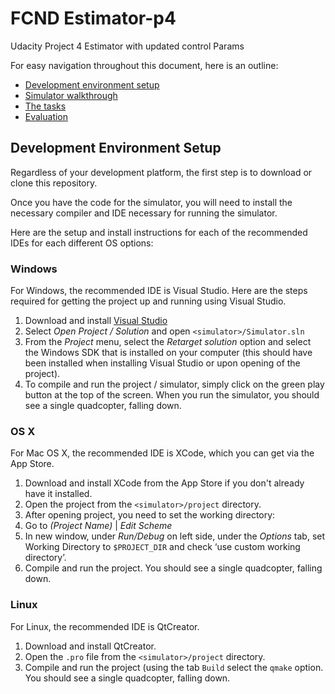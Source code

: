 # FCND Estimator-p4
Udacity Project 4 Estimator with updated control Params


For easy navigation throughout this document, here is an outline:

 - [Development environment setup](#development-environment-setup)
 - [Simulator walkthrough](#simulator-walkthrough)
 - [The tasks](#the-tasks)
 - [Evaluation](#evaluation)


## Development Environment Setup ##

Regardless of your development platform, the first step is to download or clone this repository.

Once you have the code for the simulator, you will need to install the necessary compiler and IDE necessary for running the simulator.

Here are the setup and install instructions for each of the recommended IDEs for each different OS options:

### Windows ###

For Windows, the recommended IDE is Visual Studio.  Here are the steps required for getting the project up and running using Visual Studio.

1. Download and install [Visual Studio](https://www.visualstudio.com/vs/community/)
2. Select *Open Project / Solution* and open `<simulator>/Simulator.sln`
3. From the *Project* menu, select the *Retarget solution* option and select the Windows SDK that is installed on your computer (this should have been installed when installing Visual Studio or upon opening of the project).
4. To compile and run the project / simulator, simply click on the green play button at the top of the screen.  When you run the simulator, you should see a single quadcopter, falling down.


### OS X ###

For Mac OS X, the recommended IDE is XCode, which you can get via the App Store.

1. Download and install XCode from the App Store if you don't already have it installed.
2. Open the project from the `<simulator>/project` directory.
3. After opening project, you need to set the working directory:
  1. Go to *(Project Name)* | *Edit Scheme*
  2. In new window, under *Run/Debug* on left side, under the *Options* tab, set Working Directory to `$PROJECT_DIR` and check ‘use custom working directory’.
  3. Compile and run the project. You should see a single quadcopter, falling down.


### Linux ###

For Linux, the recommended IDE is QtCreator.

1. Download and install QtCreator.
2. Open the `.pro` file from the `<simulator>/project` directory.
3. Compile and run the project (using the tab `Build` select the `qmake` option.  You should see a single quadcopter, falling down.
